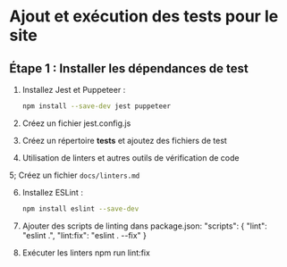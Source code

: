 # Ajout et exécution des tests pour le site

## Étape 1 : Installer les dépendances de test

1. Installez Jest et Puppeteer :
   ```sh
   npm install --save-dev jest puppeteer

2. Créez un fichier jest.config.js

3. Créez un répertoire __tests__ et ajoutez des fichiers de test

4. Utilisation de linters et autres outils de vérification de code

5; Créez un fichier `docs/linters.md`

6. Installez ESLint :
   ```sh
   npm install eslint --save-dev

7.  Ajouter des scripts de linting dans package.json:
	"scripts": {
  	"lint": "eslint .",
  	"lint:fix": "eslint . --fix"
	}

8. Exécuter les linters
	npm run lint:fix



